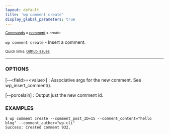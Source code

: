 ```yaml
---
layout: default
title: 'wp comment create'
display_global_parameters: true
---
```


<small>[Commands](/commands/) &raquo; [comment](/commands/comment/) &raquo; create</small>

`wp comment create` - Insert a comment.

<small>Quick links: <a href="https://github.com/wp-cli/wp-cli/issues?q=is%3Aopen+label%3Acommand%3Acomment-create+sort%3Aupdated-desc">Github issues</a></small>

<hr />

### OPTIONS

[\--&lt;field&gt;=&lt;value&gt;]
: Associative args for the new comment. See wp_insert_comment().

[\--porcelain]
: Output just the new comment id.

### EXAMPLES

    $ wp comment create --comment_post_ID=15 --comment_content="hello blog" --comment_author="wp-cli"
    Success: Created comment 932.



